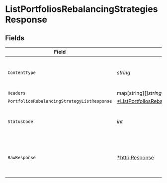 # ListPortfoliosRebalancingStrategiesResponse


## Fields

| Field                                                                                                                                                                                    | Type                                                                                                                                                                                     | Required                                                                                                                                                                                 | Description                                                                                                                                                                              |
| ---------------------------------------------------------------------------------------------------------------------------------------------------------------------------------------- | ---------------------------------------------------------------------------------------------------------------------------------------------------------------------------------------- | ---------------------------------------------------------------------------------------------------------------------------------------------------------------------------------------- | ---------------------------------------------------------------------------------------------------------------------------------------------------------------------------------------- |
| `ContentType`                                                                                                                                                                            | *string*                                                                                                                                                                                 | :heavy_check_mark:                                                                                                                                                                       | HTTP response content type for this operation                                                                                                                                            |
| `Headers`                                                                                                                                                                                | map[string][]*string*                                                                                                                                                                    | :heavy_minus_sign:                                                                                                                                                                       | N/A                                                                                                                                                                                      |
| `PortfoliosRebalancingStrategyListResponse`                                                                                                                                              | [*ListPortfoliosRebalancingStrategiesPortfoliosRebalancingStrategyListResponse](../../models/operations/listportfoliosrebalancingstrategiesportfoliosrebalancingstrategylistresponse.md) | :heavy_minus_sign:                                                                                                                                                                       | Portfolios                                                                                                                                                                               |
| `StatusCode`                                                                                                                                                                             | *int*                                                                                                                                                                                    | :heavy_check_mark:                                                                                                                                                                       | HTTP response status code for this operation                                                                                                                                             |
| `RawResponse`                                                                                                                                                                            | [*http.Response](https://pkg.go.dev/net/http#Response)                                                                                                                                   | :heavy_minus_sign:                                                                                                                                                                       | Raw HTTP response; suitable for custom response parsing                                                                                                                                  |